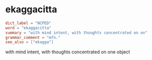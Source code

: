 # ekaggacitta

``` toml
dict_label = "NCPED"
word = "ekaggacitta"
summary = "with mind intent, with thoughts concentrated on on"
grammar_comment = "mfn."
see_also = ["ekagga"]
```

with mind intent, with thoughts concentrated on one object


